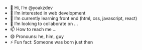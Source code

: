 - 👋 Hi, I’m @yoakzdev
- 👀 I’m interested in web development
- 🌱 I’m currently learning front end (html, css, javascript, react)
- 💞️ I’m looking to collaborate on ...
- 📫 How to reach me ...
- 😄 Pronouns: he, him, guy
- ⚡ Fun fact: Someone was born just then

<!---
yoakzdev/yoakzdev is a ✨ special ✨ repository because its `README.md` (this file) appears on your GitHub profile.
You can click the Preview link to take a look at your changes.
--->
